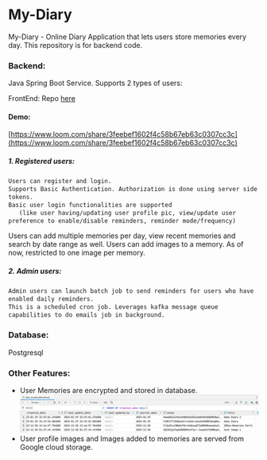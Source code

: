 # My-Diary

My-Diary - Online Diary Application that lets users store memories every day.
This repository is for backend code.
 
### Backend:

Java Spring Boot Service. Supports 2 types of users:

FrontEnd:
Repo [here](https://github.com/Pujitha418/MyDiary-UI)

#### Demo:

[https://www.loom.com/share/3feebef1602f4c58b67eb63c0307cc3c](https://www.loom.com/share/3feebef1602f4c58b67eb63c0307cc3c)

##### 1. Registered users:

    Users can register and login.
    Supports Basic Authentication. Authorization is done using server side tokens.
    Basic user login functionalities are supported 
       (like user having/updating user profile pic, view/update user preference to enable/disable reminders, reminder mode/frequency)
   Users can add multiple memories per day, view recent memories and search by date range as well.
   Users can add images to a memory. As of now, restricted to one image per memory.

##### 2. Admin users:

    Admin users can launch batch job to send reminders for users who have enabled daily reminders.
    This is a scheduled cron job. Leverages kafka message queue capabilities to do emails job in background.

### Database:

Postgresql

### Other Features:
- User Memories are encrypted and stored in database.
  ![img.png](EncryptedNotes.png)
- User profile images and Images added to memories are served from Google cloud storage.

